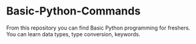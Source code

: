 # Basic-Python-Commands
From this repository you can find Basic Python programming for freshers. You can learn  data types, type conversion, keywords. 
